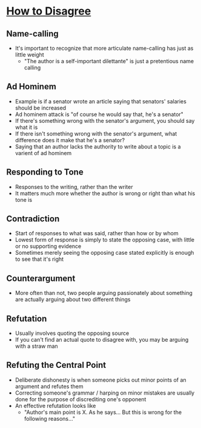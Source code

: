 # [How to Disagree](https://paulgraham.com/disagree.html)

## Name-calling

* It's important to recognize that more articulate name-calling has just as little weight
  * "The author is a self-important dilettante" is just a pretentious name calling

## Ad Hominem

* Example is if a senator wrote an article saying that senators' salaries should be increased
* Ad hominem attack is "of course he would say that, he's a senator"
* If there's something wrong with the senator's argument, you should say what it is
* If there isn't something wrong with the senator's argument, what difference does it make that he's a senator?
* Saying that an author lacks the authority to write about a topic is a varient of ad hominem

## Responding to Tone

* Responses to the writing, rather than the writer
* It matters much more whether the author is wrong or right than what his tone is

## Contradiction

* Start of responses to what was said, rather than how or by whom
* Lowest form of response is simply to state the opposing case, with little or no supporting evidence
* Sometimes merely seeing the opposing case stated explicitly is enough to see that it's right

## Counterargument

* More often than not, two people arguing passionately about something are actually arguing about two different things

## Refutation

* Usually involves quoting the opposing source
* If you can't find an actual quote to disagree with, you may be arguing with a straw man

## Refuting the Central Point

* Deliberate dishonesty is when someone picks out minor points of an argument and refutes them
* Correcting someone's grammar / harping on minor mistakes are usually done for the purpose of discrediting one's opponent
* An effective refutation looks like
  * "Author's main point is X. As he says... But this is wrong for the following reasons..."
